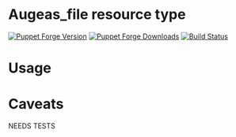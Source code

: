 Augeas_file resource type
=========================

[![Puppet Forge Version](http://img.shields.io/puppetforge/v/camptocamp/augeas_file.svg)](https://forge.puppetlabs.com/camptocamp/augeas_file)
[![Puppet Forge Downloads](http://img.shields.io/puppetforge/dt/camptocamp/augeas_file.svg)](https://forge.puppetlabs.com/camptocamp/augeas_file)
[![Build Status](https://img.shields.io/travis/camptocamp/puppet-augeas_file/master.svg)](https://travis-ci.org/camptocamp/puppet-augeas_file)


# Usage


# Caveats

NEEDS TESTS
